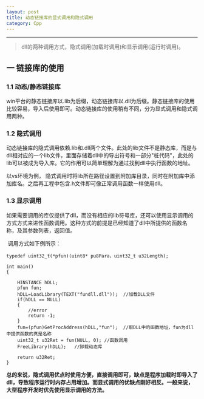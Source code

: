 ```yaml
---
layout: post
title: 动态链接库的显式调用和隐式调用
category: Cpp
---
```

---
> dll的两种调用方式，隐式调用(加载时调用)和显示调用(运行时调用)。

## 一  链接库的使用  

### 1.1   动态/静态链接库

​     win平台的静态链接库以.lib为后缀，动态链接库以.dll为后缀。静态链接库的使用比较容易，导入后使用即可。动态链接库的使用稍有不同，分为显式调用和隐式调用两种。

### 1.2 隐式调用

​    动态链接库的隐式调用依赖.lib和.dll两个文件。此处的lib文件不是静态库，而是与dll相对应的一个lib文件，里面存储着dll中的导出符号和一部分"桩代码"，此处的lib可以被成为导入库。它的作用可以简单理解为通过找到dll中执行函数的地址。

   以vs环境为例， 隐式调用时将lib所在路径设置到附加库目录，同时在附加库中添加库名。之后再工程中包含.h文件即可像正常调用函数一样使用dll。

### 1.3 显示调用

​     如果需要调用的库仅提供了dll，而没有相应的lib符号库，还可以使用显示调用的方式方式来进性函数调用。这种方式的前提是已经知道了dll中所提供的函数名称，及其参数列表，返回值。

​    调用方式如下例所示：

```
typedef uint32_t(*pfun)(uint8* pu8Para，uint32_t u32Length);  
  
int main()  
{  
  
    HINSTANCE hDLL;  
    pfun fun;  
    hDLL=LoadLibrary(TEXT("fundll.dll"));  //加载DLL文件  
    if(hDLL == NULL)
    {
        //error
        return -1;
    }
    fun=(pfun)GetProcAddress(hDLL,"fun");  //取DLL中的函数地址，fun为dll中提供函数的真是名称 
    uint32_t u32Ret = fun(NULL, 0); //函数调用
    FreeLibrary(hDLL);   //卸载动态库
    
    return u32Ret;
}
```



​     **总的来说，隐式调用优点时使用方便，直接调用即可，缺点是程序加载时即导入了dll，导致程序运行时内存占用增加。而显式调用的优缺点刚好相反。一般来说，大型程序开发时优先使用显示调用的方法。**

